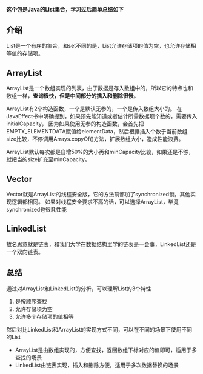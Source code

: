 #### 这个包是Java的List集合，学习过后简单总结如下


## 介绍
List是一个有序的集合，和set不同的是，List允许存储项的值为空，也允许存储相等值的存储项。

## ArrayList
ArrayList是一个数组实现的列表，由于数据是存入数组中的，所以它的特点也和数组一样，**查询很快，但是中间部分的插入和删除很慢**。

ArrayList有2个构造函数，一个是默认无参的，一个是传入数组大小的。
在JavaEffect书中明确提到，如果预先能知道或者估计所需数据项个数的，需要传入initialCapacity，
因为如果使用无参的构造函数，会首先把EMPTY_ELEMENTDATA赋值给elementData，然后根据插入个数于当前数组size比较，不停调用Arrays.copyOf()方法，扩展数组大小，造成性能浪费。

ArrayList默认每次都是自增50%的大小再和minCapacity比较，如果还是不够，就把当的size扩充至minCapacity。

## Vector
Vector就是ArrayList的线程安全版，它的方法前都加了synchronized锁，其他实现逻辑都相同。 
如果对线程安全要求不高的话，可以选择ArrayList，毕竟synchronized也很耗性能

## LinkedList
故名思意就是链表，和我们大学在数据结构里学的链表是一会事，LinkedList还是一个双向链表。


## 总结
通过对ArrayList和LinkedList的分析，可以理解List的3个特性 
1. 是按顺序查找 
2. 允许存储项为空 
3. 允许多个存储项的值相等 

然后对比LinkedList和ArrayList的实现方式不同，可以在不同的场景下使用不同的List 
* ArrayList是由数组实现的，方便查找，返回数组下标对应的值即可，适用于多查找的场景 
* LinkedList由链表实现，插入和删除方便，适用于多次数据替换的场景
